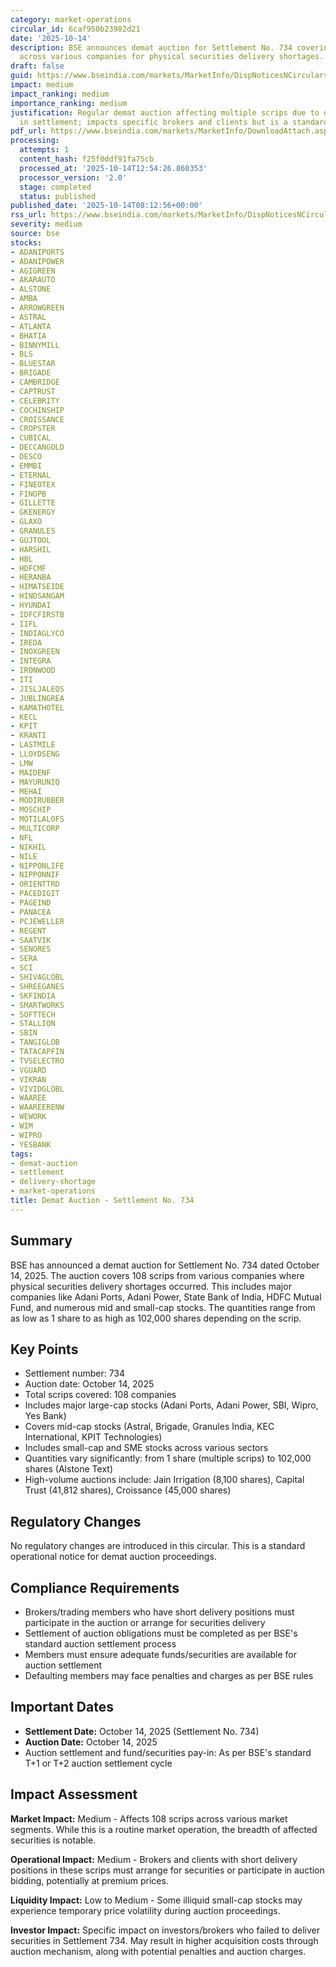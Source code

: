 ```yaml
---
category: market-operations
circular_id: 6caf950b23982d21
date: '2025-10-14'
description: BSE announces demat auction for Settlement No. 734 covering 108 scrips
  across various companies for physical securities delivery shortages.
draft: false
guid: https://www.bseindia.com/markets/MarketInfo/DispNoticesNCirculars.aspx?Noticeid={A8B4037D-5909-4A48-8713-36C26A324066}&noticeno=20251014-10&dt=10/14/2025&icount=10&totcount=34&flag=0
impact: medium
impact_ranking: medium
importance_ranking: medium
justification: Regular demat auction affecting multiple scrips due to delivery shortages
  in settlement; impacts specific brokers and clients but is a standard market operation
pdf_url: https://www.bseindia.com/markets/MarketInfo/DownloadAttach.aspx?id=20251014-10&attachedId=b9e33fd3-1b41-4cac-a59e-d86ec7d5b4b0
processing:
  attempts: 1
  content_hash: f25f0ddf91fa75cb
  processed_at: '2025-10-14T12:54:26.860353'
  processor_version: '2.0'
  stage: completed
  status: published
published_date: '2025-10-14T08:12:56+00:00'
rss_url: https://www.bseindia.com/markets/MarketInfo/DispNoticesNCirculars.aspx?Noticeid={A8B4037D-5909-4A48-8713-36C26A324066}&noticeno=20251014-10&dt=10/14/2025&icount=10&totcount=34&flag=0
severity: medium
source: bse
stocks:
- ADANIPORTS
- ADANIPOWER
- AGIGREEN
- AKARAUTO
- ALSTONE
- AMBA
- ARROWGREEN
- ASTRAL
- ATLANTA
- BHATIA
- BINNYMILL
- BLS
- BLUESTAR
- BRIGADE
- CAMBRIDGE
- CAPTRUST
- CELEBRITY
- COCHINSHIP
- CROISSANCE
- CROPSTER
- CUBICAL
- DECCANGOLD
- DESCO
- EMMBI
- ETERNAL
- FINEOTEX
- FINOPB
- GILLETTE
- GKENERGY
- GLAXO
- GRANULES
- GUJTOOL
- HARSHIL
- HBL
- HDFCMF
- HERANBA
- HIMATSEIDE
- HINDSANGAM
- HYUNDAI
- IDFCFIRSTB
- IIFL
- INDIAGLYCO
- IREDA
- INOXGREEN
- INTEGRA
- IRONWOOD
- ITI
- JISLJALEQS
- JUBLINGREA
- KAMATHOTEL
- KECL
- KPIT
- KRANTI
- LASTMILE
- LLOYDSENG
- LMW
- MAIDENF
- MAYURUNIQ
- MEHAI
- MODIRUBBER
- MOSCHIP
- MOTILALOFS
- MULTICORP
- NFL
- NIKHIL
- NILE
- NIPPONLIFE
- NIPPONNIF
- ORIENTTRD
- PACEDIGIT
- PAGEIND
- PANACEA
- PCJEWELLER
- REGENT
- SAATVIK
- SENORES
- SERA
- SCI
- SHIVAGLOBL
- SHREEGANES
- SKFINDIA
- SMARTWORKS
- SOFTTECH
- STALLION
- SBIN
- TANGIGLOB
- TATACAPFIN
- TVSELECTRO
- VGUARD
- VIKRAN
- VIVIDGLOBL
- WAAREE
- WAAREERENW
- WEWORK
- WIM
- WIPRO
- YESBANK
tags:
- demat-auction
- settlement
- delivery-shortage
- market-operations
title: Demat Auction - Settlement No. 734
---
```


## Summary

BSE has announced a demat auction for Settlement No. 734 dated October 14, 2025. The auction covers 108 scrips from various companies where physical securities delivery shortages occurred. This includes major companies like Adani Ports, Adani Power, State Bank of India, HDFC Mutual Fund, and numerous mid and small-cap stocks. The quantities range from as low as 1 share to as high as 102,000 shares depending on the scrip.

## Key Points

- Settlement number: 734
- Auction date: October 14, 2025
- Total scrips covered: 108 companies
- Includes major large-cap stocks (Adani Ports, Adani Power, SBI, Wipro, Yes Bank)
- Covers mid-cap stocks (Astral, Brigade, Granules India, KEC International, KPIT Technologies)
- Includes small-cap and SME stocks across various sectors
- Quantities vary significantly: from 1 share (multiple scrips) to 102,000 shares (Alstone Text)
- High-volume auctions include: Jain Irrigation (8,100 shares), Capital Trust (41,812 shares), Croissance (45,000 shares)

## Regulatory Changes

No regulatory changes are introduced in this circular. This is a standard operational notice for demat auction proceedings.

## Compliance Requirements

- Brokers/trading members who have short delivery positions must participate in the auction or arrange for securities delivery
- Settlement of auction obligations must be completed as per BSE's standard auction settlement process
- Members must ensure adequate funds/securities are available for auction settlement
- Defaulting members may face penalties and charges as per BSE rules

## Important Dates

- **Settlement Date:** October 14, 2025 (Settlement No. 734)
- **Auction Date:** October 14, 2025
- Auction settlement and fund/securities pay-in: As per BSE's standard T+1 or T+2 auction settlement cycle

## Impact Assessment

**Market Impact:** Medium - Affects 108 scrips across various market segments. While this is a routine market operation, the breadth of affected securities is notable.

**Operational Impact:** Medium - Brokers and clients with short delivery positions in these scrips must arrange for securities or participate in auction bidding, potentially at premium prices.

**Liquidity Impact:** Low to Medium - Some illiquid small-cap stocks may experience temporary price volatility during auction proceedings.

**Investor Impact:** Specific impact on investors/brokers who failed to deliver securities in Settlement 734. May result in higher acquisition costs through auction mechanism, along with potential penalties and auction charges.